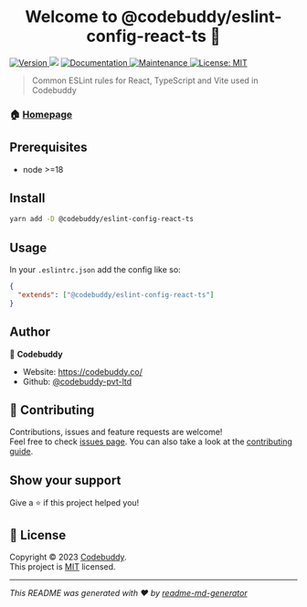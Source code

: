 <h1 align="center">Welcome to @codebuddy/eslint-config-react-ts 👋</h1>
<p>
  <a href="https://www.npmjs.com/package/@codebuddy/eslint-config-react-ts" target="_blank">
    <img alt="Version" src="https://img.shields.io/npm/v/@codebuddy/eslint-config-react-ts.svg">
  </a>
  <img src="https://img.shields.io/badge/node-%3E%3D16-blue.svg" />
  <a href="https://github.com/codebuddy-pvt-ltd/eslint-configs#readme" target="_blank">
    <img alt="Documentation" src="https://img.shields.io/badge/documentation-yes-brightgreen.svg" />
  </a>
  <a href="https://github.com/codebuddy-pvt-ltd/eslint-configs/graphs/commit-activity" target="_blank">
    <img alt="Maintenance" src="https://img.shields.io/badge/Maintained%3F-yes-green.svg" />
  </a>
  <a href="https://github.com/codebuddy-pvt-ltd/eslint-configs/blob/main/LICENSE" target="_blank">
    <img alt="License: MIT" src="https://img.shields.io/badge/license-MIT-yellow.svg" />
  </a>
</p>

> Common ESLint rules for React, TypeScript and Vite used in Codebuddy

### 🏠 [Homepage](https://github.com/codebuddy-pvt-ltd/eslint-configs.git#README)

## Prerequisites

- node >=18

## Install

```sh
yarn add -D @codebuddy/eslint-config-react-ts
```

## Usage

In your `.eslintrc.json` add the config like so:

```json
{
  "extends": ["@codebuddy/eslint-config-react-ts"]
}
```

## Author

👤 **Codebuddy**

- Website: https://codebuddy.co/
- Github: [@codebuddy-pvt-ltd](https://github.com/codebuddy-pvt-ltd)

## 🤝 Contributing

Contributions, issues and feature requests are welcome!<br />Feel free to check [issues page](https://github.com/codebuddy-pvt-ltd/eslint-configs.git/issues). You can also take a look at the [contributing guide](https://github.com/codebuddy-pvt-ltd/eslint-configs/blob/main/CONTRIBUTING.md).

## Show your support

Give a ⭐️ if this project helped you!

## 📝 License

Copyright © 2023 [Codebuddy](https://github.com/codebuddy-pvt-ltd).<br />
This project is [MIT](https://github.com/codebuddy-pvt-ltd/eslint-configs/blob/main/LICENSE) licensed.

---

_This README was generated with ❤️ by [readme-md-generator](https://github.com/kefranabg/readme-md-generator)_
